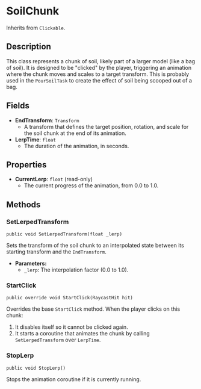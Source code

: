 # SoilChunk

Inherits from `Clickable`.

## Description

This class represents a chunk of soil, likely part of a larger model (like a bag of soil). It is designed to be "clicked" by the player, triggering an animation where the chunk moves and scales to a target transform. This is probably used in the `PourSoilTask` to create the effect of soil being scooped out of a bag.

## Fields

-   **EndTransform**: `Transform`
    -   A transform that defines the target position, rotation, and scale for the soil chunk at the end of its animation.
-   **LerpTime**: `float`
    -   The duration of the animation, in seconds.

## Properties

-   **CurrentLerp**: `float` (read-only)
    -   The current progress of the animation, from 0.0 to 1.0.

## Methods

### SetLerpedTransform
`public void SetLerpedTransform(float _lerp)`

Sets the transform of the soil chunk to an interpolated state between its starting transform and the `EndTransform`.

-   **Parameters:**
    -   `_lerp`: The interpolation factor (0.0 to 1.0).

### StartClick
`public override void StartClick(RaycastHit hit)`

Overrides the base `StartClick` method. When the player clicks on this chunk:
1.  It disables itself so it cannot be clicked again.
2.  It starts a coroutine that animates the chunk by calling `SetLerpedTransform` over `LerpTime`.

### StopLerp
`public void StopLerp()`

Stops the animation coroutine if it is currently running.
